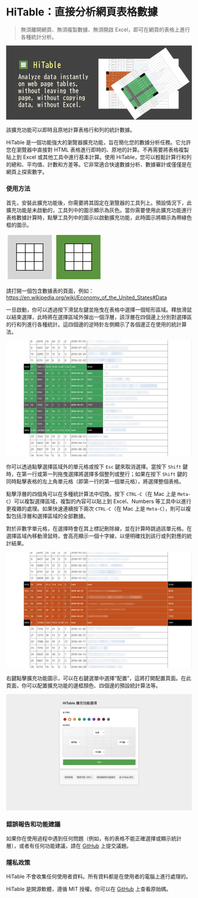 HiTable：直接分析網頁表格數據
===

> 無須離開網頁、無須複製數據、無須開啟 Excel，即可在網頁的表格上進行各種統計分析。

![](assets/tile-1.png)

該擴充功能可以即時且原地計算表格行和列的統計數據。

HiTable 是一個功能強大的瀏覽器擴充功能，旨在簡化您的數據分析任務。它允許您在瀏覽器中直接對 HTML 表格進行即時的、原地的計算。不再需要將表格複製貼上到 Excel 或其他工具中進行基本計算。使用 HiTable，您可以輕鬆計算行和列的總和、平均值、計數和方差等。它非常適合快速數據分析、數據審計或僅僅是在網頁上探索數字。

### 使用方法

首先，安裝此擴充功能後，你需要將其固定在瀏覽器的工具列上。預設情況下，此擴充功能是未啟動的，工具列中的圖示顯示為灰色。當你需要使用此擴充功能進行表格數據計算時，點擊工具列中的圖示以啟動擴充功能，此時圖示將顯示為帶綠色框的圖示。

![](../assets/inactive.png)
![](../assets/active.png)

請打開一個包含數據表的頁面，例如：
https://en.wikipedia.org/wiki/Economy_of_the_United_States#Data

一旦啟動，你可以透過按下滑鼠左鍵並拖曳在表格中選擇一個矩形區域。釋放滑鼠以結束選擇，此時將在選擇區域外彈出一個浮層，該浮層在四個邊上分別對選擇區的行和列進行各種統計。這四個邊的逆時針左側顯示了各個邊正在使用的統計算法。

![](assets/screenshot-1.png)

你可以透過點擊選擇區域外的單元格或按下 `Esc` 鍵來取消選擇。當按下 `Shift` 鍵時，在第一行或第一列拖曳選擇將選擇多個整列或整行；如果在按下 `Shift` 鍵的同時點擊表格的左上角單元格（即第一行的第一個單元格），將選擇整個表格。

點擊浮層的四個角可以在多種統計算法中切換。按下 `CTRL-C`（在 Mac 上是 `Meta-C`）可以複製選擇區域，複製的內容可以貼上到 Excel、Numbers 等工具中以進行更複雜的處理。如果快速連續按下兩次 `CTRL-C`（在 Mac 上是 `Meta-C`），則可以複製包括浮層和選擇區域的全部數據。

對於非數字單元格，在選擇時會在其上標記刪除線，並在計算時跳過該單元格。在選擇區域內移動滑鼠時，會高亮顯示一個十字線，以便明確找到該行或列對應的統計結果。

![](assets/screenshot-2.png)

右鍵點擊擴充功能圖示，可以在右鍵選單中選擇“配置”，這將打開配置頁面。在此頁面，你可以配置擴充功能的邊框顏色、四個邊的預設統計算法等。

![](assets/config-zh_TW.png)

### 錯誤報告和功能建議

如果你在使用過程中遇到任何問題（例如，有的表格不能正確選擇或顯示統計層），或者有任何功能建議，請在 [GitHub](https://github.com/wxy/HiTable/issues) 上提交議題。

### 隱私政策

HiTable 不會收集任何使用者資料。所有資料都是在使用者的電腦上進行處理的。

HiTable 是開源軟體，遵循 MIT 授權。你可以在 [GitHub](https://github.com/wxy/HiTable) 上查看原始碼。